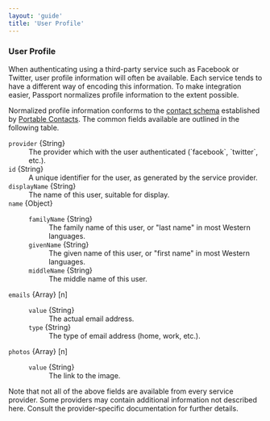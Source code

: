 ```yaml
---
layout: 'guide'
title: 'User Profile'
---
```


### User Profile

When authenticating using a third-party service such as Facebook or Twitter,
user profile information will often be available.  Each service tends to have
a different way of encoding this information.  To make integration easier,
Passport normalizes profile information to the extent possible.

Normalized profile information conforms to the [contact schema](http://portablecontacts.net/draft-spec.html#schema)
established by [Portable Contacts](http://portablecontacts.net/).  The common
fields available are outlined in the following table.

<dl>
  <dt><code>provider</code> {String}<dt>
  <dd>The provider which with the user authenticated (`facebook`, `twitter`, etc.).</dd>
  <dt><code>id</code> {String}<dt>
  <dd>A unique identifier for the user, as generated by the service provider.</dd>
  <dt><code>displayName</code> {String}<dt>
  <dd>The name of this user, suitable for display.</dd>
  <dt><code>name</code> {Object}<dt>
  <dd>
    <dl>
      <dt><code>familyName</code> {String}<dt>
      <dd>The family name of this user, or "last name" in most Western languages.</dd>
      <dt><code>givenName</code> {String}<dt>
      <dd>The given name of this user, or "first name" in most Western languages.</dd>
      <dt><code>middleName</code> {String}<dt>
      <dd>The middle name of this user.</dd>
    </dl>
  </dd>
  <dt><code>emails</code> {Array} [n]<dt>
  <dd>
    <dl>
      <dt><code>value</code> {String}<dt>
      <dd>The actual email address.</dd>
      <dt><code>type</code> {String}<dt>
      <dd>The type of email address (home, work, etc.).</dd>
    </dl>
  </dd>
  <dt><code>photos</code> {Array} [n]<dt>
  <dd>
    <dl>
      <dt><code>value</code> {String}<dt>
      <dd>The link to the image.</dd>
    </dl>
  </dd>
</dl>

Note that not all of the above fields are available from every service provider.
Some providers may contain additional information not described here.  Consult
the provider-specific documentation for further details.
